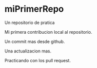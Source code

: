 # miPrimerRepo
Un repositorio de pratica

Mi primera contribucion local al repositorio.

Un commit mas desde github.

Una actualizacion mas.

Practicando con los pull request.
